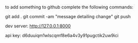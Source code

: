to add something to github complete the following commands: 

git add . 
git commit -am "message detailing change"
git push

dev server: http://127.0.0.1:8000

api key: d6duuiqm1wlscqmf8e6a4v3y91pugctik2uw9ici
